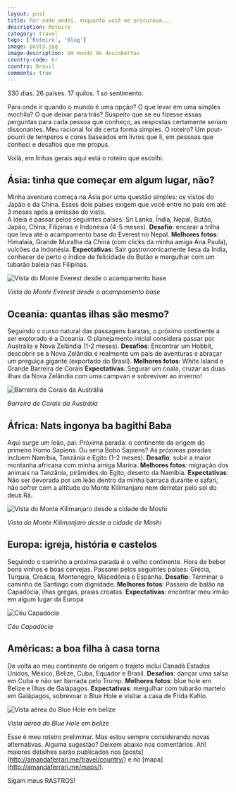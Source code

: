 ```yaml
---
layout: post
title: Por onde andei, enquanto você me procurava...
description: Roteiro
category: travel
tags: ['Roteiro', 'Blog']
image: post3.jpg
image-description: Um mundo de descobertas
country-code: br
country: Brasil
comments: true
---
```


330 dias. 26 países. 17 quilos. 1 só sentimento.

Para onde ir quando o mundo é uma opção? O que levar em uma simples mochila? O que deixar para trás?
Suspeito que se eu fizesse essas perguntas para cada pessoa que conheço, as respostas certamente seriam dissonantes. 
Meu racional foi de certa forma simples. O roteiro? Um pout-pourri de temperos e cores baseados em livros que li, em pessoas que conheci e desafios que me propus.

Voilà, em linhas gerais aqui está o roteiro que escolhi.


## Ásia: tinha que começar em algum lugar, não?


Minha aventura começa na Ásia por uma questão simples: os vistos do Japão e da China. Esses dois países exigem que você entre no país em até 3 meses após a emissão do visto.  
A ideia é passar pelos seguintes países: Sri Lanka, Índia, Nepal, Butão, Japão, China, Filipinas e Indonésia (4-5 meses).
__Desafio__: encarar a trilha que leva até o acampamento base do Everest no Nepal.
__Melhores fotos__: Himalaia, Grande Muralha da China (com clicks da minha amiga Ana Paula), vulcões da Indonésia.
__Expectativas__: Sair gastronomicamente ilesa da Índia, conhecer de perto o índice de felicidade do Butão e mergulhar com um tubarão baleia nas Filipinas. 

![Vista do Monte Everest desde o acampamento base]({{site.baseurl}}/assets/images/photos/posts/asia.jpg)

*Vista do Monte Everest desde o acampamento base*


## Oceania: quantas ilhas são mesmo?

Seguindo o curso natural das passagens baratas, o próximo continente a ser explorado é a Oceania. 
O planejamento inicial considera passar por Austrália e Nova Zelândia (1-2 meses).
__Desafios__:  Encontrar um Hobbit, descobrir se a Nova Zelândia é realmente um país de aventuras e abraçar um preguiça gigante (exportado do Brasil).
__Melhores fotos__: White Island e Grande Barreira de Corais
__Expectativas__: Segurar um coala, cruzar as duas ilhas da Nova Zelândia com uma campvan e sobreviver ao inverno! 

![Barreira de Corais da Austrália]({{site.baseurl}}/assets/images/photos/posts/oceania.jpg)

*Barreira de Corais da Austrália*

## África: Nats ingonya ba bagithi Baba 

Aqui surge um leão, pai: Próxima parada: o continente da origem do primeiro Homo Sapiens. Ou seria Bobo Sapiens?
As próximas paradas incluem Namíbia, Tanzânia e Egito (1-2 meses).
__Desafio__: subir a maior montanha africana com  minha amiga Marina.
__Melhores fotos__:  migração dos animais na Tanzânia, pirâmides do Egito, deserto da Namíbia.
__Expectativas__: Não ser devorada por um leão dentro da minha barraca durante o safari,  não sofrer com a altitude do Monte Kilimanjaro nem derreter pelo sol do deus Rá.

![Vista do Monte Kilimanjaro desde a cidade de Moshi]({{site.baseurl}}/assets/images/photos/posts/africa.jpg)

*Vista do Monte Kilimanjaro desde a cidade de Moshi*

## Europa: igreja, história e castelos


Seguindo o caminho a próxima parada é o velho continente. Hora de beber bons vinhos e boas cervejas.
Passarei pelos seguintes países: Grécia, Turquia, Croácia, Montenegro, Macedônia e Espanha.
__Desafio__: Terminar o caminho de Santiago com dignidade.
__Melhores fotos__: Passeio de balão na Capadócia, ilhas gregas, praias croatas.
__Expectativas__: encontrar meu irmão em algum lugar da Europa

![Céu Capadócia]({{site.baseurl}}/assets/images/photos/posts/europe.jpg)

*Céu Capadócia*

## Américas: a boa filha à casa torna


De volta ao meu continente de origem o trajeto inclui Canadá  Estados Unidos, México, Belize, Cuba, Equador e Brasil.
__Desafios__: dançar uma salsa em Cuba e não ser barrada pelo Trump.
__Melhores fotos__: blue hole em Belize e Ilhas de Galápagos.
__Expectativas__: mergulhar com tubarão martelo em Galápagos, sobrevoar o Blue Hole e visitar a casa de Frida Kahlo.

![Vista aérea do Blue Hole em belize]({{site.baseurl}}/assets/images/photos/posts/america.jpg)

*Vista aérea do Blue Hole em belize*

Esse é meu roteiro preliminar. Mas estou sempre considerando novas alternativas. Alguma sugestão? Deixem abaixo nos comentários.
Ah! maiores detalhes serão publicados nos [posts] (http://amandaferrari.me/travel/country/) e no [mapa] (http://amandaferrari.me/maps/).

Sigam meus RASTROS! 



